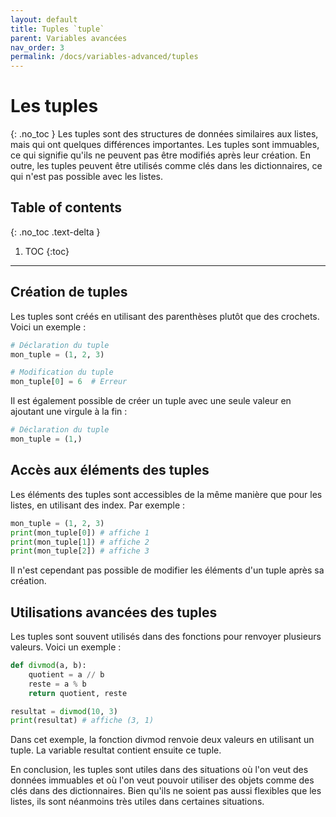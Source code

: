 ```yaml
---
layout: default
title: Tuples `tuple`
parent: Variables avancées
nav_order: 3
permalink: /docs/variables-advanced/tuples
---
```


# Les tuples
{: .no_toc }
Les tuples sont des structures de données similaires aux listes, mais qui ont quelques différences importantes. Les tuples sont immuables, ce qui signifie qu'ils ne peuvent pas être modifiés après leur création. En outre, les tuples peuvent être utilisés comme clés dans les dictionnaires, ce qui n'est pas possible avec les listes.

## Table of contents
{: .no_toc .text-delta }

1. TOC
{:toc}

---

## Création de tuples
Les tuples sont créés en utilisant des parenthèses plutôt que des crochets. Voici un exemple :
```python
# Déclaration du tuple
mon_tuple = (1, 2, 3)

# Modification du tuple
mon_tuple[0] = 6  # Erreur
```

Il est également possible de créer un tuple avec une seule valeur en ajoutant une virgule à la fin :
```python
# Déclaration du tuple
mon_tuple = (1,)
```

## Accès aux éléments des tuples
Les éléments des tuples sont accessibles de la même manière que pour les listes, en utilisant des index. Par exemple :
```python
mon_tuple = (1, 2, 3)
print(mon_tuple[0]) # affiche 1
print(mon_tuple[1]) # affiche 2
print(mon_tuple[2]) # affiche 3
```

Il n'est cependant pas possible de modifier les éléments d'un tuple après sa création.

## Utilisations avancées des tuples
Les tuples sont souvent utilisés dans des fonctions pour renvoyer plusieurs valeurs. Voici un exemple :
```python
def divmod(a, b):
    quotient = a // b
    reste = a % b
    return quotient, reste

resultat = divmod(10, 3)
print(resultat) # affiche (3, 1)
```

Dans cet exemple, la fonction divmod renvoie deux valeurs en utilisant un tuple. La variable resultat contient ensuite ce tuple.

En conclusion, les tuples sont utiles dans des situations où l'on veut des données immuables et où l'on veut pouvoir utiliser des objets comme des clés dans des dictionnaires. Bien qu'ils ne soient pas aussi flexibles que les listes, ils sont néanmoins très utiles dans certaines situations.
